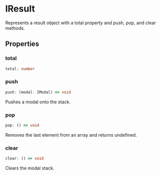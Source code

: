 # IResult

Represents a result object with a total property and push, pop, and clear methods.

## Properties

### total

```ts
total: number
```

### push

```ts
push: (modal: IModal) => void
```

Pushes a modal onto the stack.

### pop

```ts
pop: () => void
```

Removes the last element from an array and returns undefined.

### clear

```ts
clear: () => void
```

Clears the modal stack.
